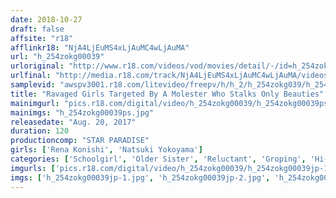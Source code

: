 ```yaml
---
date: 2018-10-27
draft: false
affsite: "r18"
afflinkr18: "NjA4LjEuMS4xLjAuMC4wLjAuMA"
url: "h_254zokg00039"
urloriginal: "http://www.r18.com/videos/vod/movies/detail/-/id=h_254zokg00039"
urlfinal: "http://media.r18.com/track/NjA4LjEuMS4xLjAuMC4wLjAuMA/videos/vod/movies/detail/-/id=h_254zokg00039"
samplevid: "awspv3001.r18.com/litevideo/freepv/h/h_2/h_254zokg039/h_254zokg039_dmb_w.mp4"
title: "Ravaged Girls Targeted By A Molester Who Stalks Only Beauties"
mainimgurl: "pics.r18.com/digital/video/h_254zokg00039/h_254zokg00039ps.jpg"
mainimgs: "h_254zokg00039ps.jpg"
releasedate: "Aug. 20, 2017"
duration: 120
productioncomp: "STAR PARADISE"
girls: ['Rena Konishi', 'Natsuki Yokoyama']
categories: ['Schoolgirl', 'Older Sister', 'Reluctant', 'Groping', 'Hi-Def']
imgurls: ['pics.r18.com/digital/video/h_254zokg00039/h_254zokg00039jp-1.jpg', 'pics.r18.com/digital/video/h_254zokg00039/h_254zokg00039jp-2.jpg', 'pics.r18.com/digital/video/h_254zokg00039/h_254zokg00039jp-3.jpg', 'pics.r18.com/digital/video/h_254zokg00039/h_254zokg00039jp-4.jpg', 'pics.r18.com/digital/video/h_254zokg00039/h_254zokg00039jp-5.jpg', 'pics.r18.com/digital/video/h_254zokg00039/h_254zokg00039jp-6.jpg', 'pics.r18.com/digital/video/h_254zokg00039/h_254zokg00039jp-7.jpg', 'pics.r18.com/digital/video/h_254zokg00039/h_254zokg00039jp-8.jpg', 'pics.r18.com/digital/video/h_254zokg00039/h_254zokg00039jp-9.jpg', 'pics.r18.com/digital/video/h_254zokg00039/h_254zokg00039jp-10.jpg', 'pics.r18.com/digital/video/h_254zokg00039/h_254zokg00039jp-11.jpg', 'pics.r18.com/digital/video/h_254zokg00039/h_254zokg00039jp-12.jpg', 'pics.r18.com/digital/video/h_254zokg00039/h_254zokg00039jp-13.jpg', 'pics.r18.com/digital/video/h_254zokg00039/h_254zokg00039jp-14.jpg', 'pics.r18.com/digital/video/h_254zokg00039/h_254zokg00039jp-15.jpg', 'pics.r18.com/digital/video/h_254zokg00039/h_254zokg00039jp-16.jpg', 'pics.r18.com/digital/video/h_254zokg00039/h_254zokg00039jp-17.jpg', 'pics.r18.com/digital/video/h_254zokg00039/h_254zokg00039jp-18.jpg', 'pics.r18.com/digital/video/h_254zokg00039/h_254zokg00039jp-19.jpg', 'pics.r18.com/digital/video/h_254zokg00039/h_254zokg00039jp-20.jpg']
imgs: ['h_254zokg00039jp-1.jpg', 'h_254zokg00039jp-2.jpg', 'h_254zokg00039jp-3.jpg', 'h_254zokg00039jp-4.jpg', 'h_254zokg00039jp-5.jpg', 'h_254zokg00039jp-6.jpg', 'h_254zokg00039jp-7.jpg', 'h_254zokg00039jp-8.jpg', 'h_254zokg00039jp-9.jpg', 'h_254zokg00039jp-10.jpg', 'h_254zokg00039jp-11.jpg', 'h_254zokg00039jp-12.jpg', 'h_254zokg00039jp-13.jpg', 'h_254zokg00039jp-14.jpg', 'h_254zokg00039jp-15.jpg', 'h_254zokg00039jp-16.jpg', 'h_254zokg00039jp-17.jpg', 'h_254zokg00039jp-18.jpg', 'h_254zokg00039jp-19.jpg', 'h_254zokg00039jp-20.jpg']
---
```

